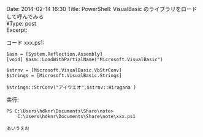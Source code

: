 Date: 2014-02-14 16:30 
Title: PowerShell: VisualBasic のライブラリをロードして呼んでみる  
¥Type: post  
Excerpt:   


コード xxx.ps1:

    $asm = [System.Reflection.Assembly]
    [void] $asm::LoadWithPartialName("Microsoft.VisualBasic")
    
    $strnv = [Microsoft.VisualBasic.VbStrConv]
    $strings = [Microsoft.VisualBasic.Strings]
    
    $strings::StrConv("アイウエオ",$strnv::Hiragana )


実行:

	PS C:\Users\hdknr\Documents\Share\note> 
		C:\Users\hdknr\Documents\Share\note\xxx.ps1

	あいうえお
